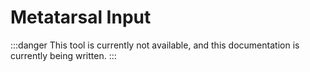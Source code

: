 ﻿---
sidebar_position: 4
unlisted: true
---

# Metatarsal Input

:::danger
This tool is currently not available, and this documentation is currently being written.
:::

